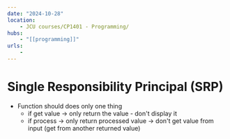 ```yaml
---
date: "2024-10-28"
location: 
    - JCU courses/CP1401 - Programming/
hubs: 
    - "[[programming]]"
urls:
    - 
---
```


# Single Responsibility Principal (SRP)
+ Function should does only one thing 
    + if get value -> only return the value - don't display it
    + if process -> only return processed value -> don't get value from input (get from another returned value)
